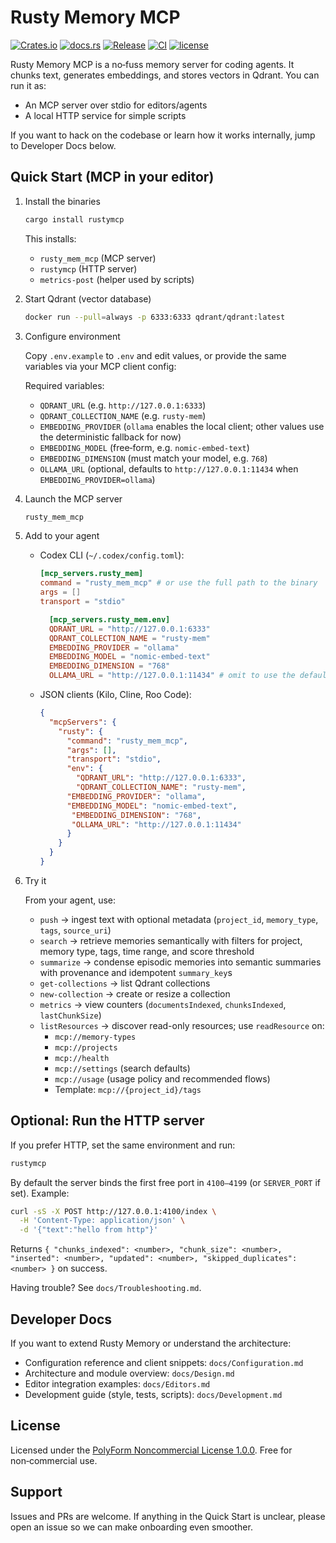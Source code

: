 # Rusty Memory MCP

[![Crates.io](https://img.shields.io/crates/v/rustymcp.svg?style=flat-square)](https://crates.io/crates/rustymcp)
[![docs.rs](https://docs.rs/rustymcp/badge.svg)](https://docs.rs/rustymcp/0.2.0)
[![Release](https://img.shields.io/badge/release-v0.2.0-blue?style=flat-square)](https://github.com/CaliLuke/rusty-mcp/releases/tag/v0.2.0)
[![CI](https://github.com/CaliLuke/rusty-mcp/actions/workflows/ci.yml/badge.svg)](https://github.com/CaliLuke/rusty-mcp/actions/workflows/ci.yml)
[![license](https://img.shields.io/badge/license-PolyForm%20Noncommercial-blue?style=flat-square)](LICENSE)

Rusty Memory MCP is a no‑fuss memory server for coding agents. It chunks text, generates embeddings, and stores vectors in Qdrant. You can run it as:

- An MCP server over stdio for editors/agents
- A local HTTP service for simple scripts

If you want to hack on the codebase or learn how it works internally, jump to Developer Docs below.

## Quick Start (MCP in your editor)

1. Install the binaries

   ```bash
   cargo install rustymcp
   ```

   This installs:
   - `rusty_mem_mcp` (MCP server)
   - `rustymcp` (HTTP server)
   - `metrics-post` (helper used by scripts)

2. Start Qdrant (vector database)

   ```bash
   docker run --pull=always -p 6333:6333 qdrant/qdrant:latest
   ```

3. Configure environment

   Copy `.env.example` to `.env` and edit values, or provide the same variables via your MCP client config:

   Required variables:
   - `QDRANT_URL` (e.g. `http://127.0.0.1:6333`)
   - `QDRANT_COLLECTION_NAME` (e.g. `rusty-mem`)
   - `EMBEDDING_PROVIDER` (`ollama` enables the local client; other values use the deterministic fallback for now)
   - `EMBEDDING_MODEL` (free‑form, e.g. `nomic-embed-text`)
   - `EMBEDDING_DIMENSION` (must match your model, e.g. `768`)
   - `OLLAMA_URL` (optional, defaults to `http://127.0.0.1:11434` when `EMBEDDING_PROVIDER=ollama`)

4. Launch the MCP server

   ```bash
   rusty_mem_mcp
   ```

5. Add to your agent

   - Codex CLI (`~/.codex/config.toml`):

     ```toml
     [mcp_servers.rusty_mem]
     command = "rusty_mem_mcp" # or use the full path to the binary
     args = []
     transport = "stdio"

       [mcp_servers.rusty_mem.env]
       QDRANT_URL = "http://127.0.0.1:6333"
       QDRANT_COLLECTION_NAME = "rusty-mem"
       EMBEDDING_PROVIDER = "ollama"
       EMBEDDING_MODEL = "nomic-embed-text"
       EMBEDDING_DIMENSION = "768"
       OLLAMA_URL = "http://127.0.0.1:11434" # omit to use the default
     ```

   - JSON clients (Kilo, Cline, Roo Code):

     ```json
     {
       "mcpServers": {
         "rusty": {
           "command": "rusty_mem_mcp",
           "args": [],
           "transport": "stdio",
           "env": {
             "QDRANT_URL": "http://127.0.0.1:6333",
             "QDRANT_COLLECTION_NAME": "rusty-mem",
           "EMBEDDING_PROVIDER": "ollama",
           "EMBEDDING_MODEL": "nomic-embed-text",
            "EMBEDDING_DIMENSION": "768",
            "OLLAMA_URL": "http://127.0.0.1:11434"
           }
         }
       }
     }
     ```

6. Try it

   From your agent, use:
   - `push` → ingest text with optional metadata (`project_id`, `memory_type`, `tags`, `source_uri`)
   - `search` → retrieve memories semantically with filters for project, memory type, tags, time range, and score threshold
   - `summarize` → condense episodic memories into semantic summaries with provenance and idempotent `summary_key`s
   - `get-collections` → list Qdrant collections
   - `new-collection` → create or resize a collection
   - `metrics` → view counters (`documentsIndexed`, `chunksIndexed`, `lastChunkSize`)
   - `listResources` → discover read-only resources; use `readResource` on:
     - `mcp://memory-types`
     - `mcp://projects`
     - `mcp://health`
     - `mcp://settings` (search defaults)
     - `mcp://usage` (usage policy and recommended flows)
     - Template: `mcp://{project_id}/tags`

## Optional: Run the HTTP server

If you prefer HTTP, set the same environment and run:

```bash
rustymcp
```

By default the server binds the first free port in `4100–4199` (or `SERVER_PORT` if set). Example:

```bash
curl -sS -X POST http://127.0.0.1:4100/index \
  -H 'Content-Type: application/json' \
  -d '{"text":"hello from http"}'
```

Returns `{ "chunks_indexed": <number>, "chunk_size": <number>, "inserted": <number>, "updated": <number>, "skipped_duplicates": <number> }` on success.

Having trouble? See `docs/Troubleshooting.md`.

## Developer Docs

If you want to extend Rusty Memory or understand the architecture:

- Configuration reference and client snippets: `docs/Configuration.md`
- Architecture and module overview: `docs/Design.md`
- Editor integration examples: `docs/Editors.md`
- Development guide (style, tests, scripts): `docs/Development.md`

## License

Licensed under the [PolyForm Noncommercial License 1.0.0](LICENSE). Free for non‑commercial use.

## Support

Issues and PRs are welcome. If anything in the Quick Start is unclear, please open an issue so we can make onboarding even smoother.
